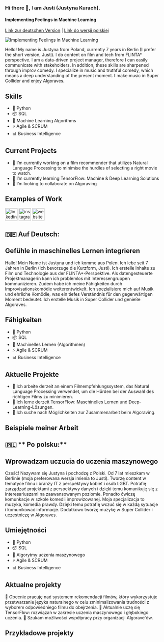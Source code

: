 ### Hi there 👋, I am Justi (Justyna Kurach).
#### Implementing Feelings in Machine Learning
[Link zur deutschen Version](#german-version) |  [Link do wersji polskiej](#polish-version)


![Implementing Feelings in Machine Learning](https://media.licdn.com/dms/image/D4E16AQGoepLfOqe0lg/profile-displaybackgroundimage-shrink_350_1400/0/1684746055282?e=1691625600&v=beta&t=Ldm4niTi8lz6ztR2iWhngY1NIX999nCDn5wnxTLSn9E)

Hello! My name is Justyna from Poland, currently 7 years in Berlin (I prefer the short version, Justi). I do content on film and tech from FLINTA* perspective. I am a data-driven project manager, therefore I can easily communicate with stakeholders. In addition, these skills are sharpened through improv comedy. I specialize in music and truthful comedy, which means a deep understanding of the present moment. I make music in Super Collider and enjoy Algoraves.

## Skills 

- 🐍 Python 
- 📦 SQL 
- 🧠 Machine Learning Algorithms
- ⚡️ Agile & SCRUM 
- 📊 Business Intelligence

## Current Projects

- 🔭 I’m currently working on a film recommender that utilizes Natural Language Processing to minimise the hurdles of selecting a right movie to watch. 
- 🌱 I’m currently learning TensorFlow: Machine & Deep Learning Solutions 
- 👯 I’m looking to collaborate on Algoraving  

## Examples of Work


[<img src='https://cdn.jsdelivr.net/npm/simple-icons@3.0.1/icons/linkedin.svg' alt='linkedin' height='40'>](https://www.linkedin.com/in/justyna-kurach-berlin/)  [<img src='https://cdn.jsdelivr.net/npm/simple-icons@3.0.1/icons/instagram.svg' alt='instagram' height='40'>](https://www.instagram.com/directress.berlin/)  [<img src='https://cdn.jsdelivr.net/npm/simple-icons@3.0.1/icons/icloud.svg' alt='website' height='40'>](https://www.filmthewomen.com/)  


<a name="german-version"></a>

## 🇩🇪 Auf Deutsch: 
## **Gefühle in maschinelles Lernen integrieren**

Hallo! Mein Name ist Justyna und ich komme aus Polen. Ich lebe seit 7 Jahren in Berlin (Ich bevorzuge die Kurzform, Justi). Ich erstelle Inhalte zu Film und Technologie aus der FLINTA*-Perspektive. Als datengesteuerte Projektmanagerin kann ich problemlos mit Interessengruppen kommunizieren. Zudem habe ich meine Fähigkeiten durch Improvisationskomödie weiterentwickelt. Ich spezialisiere mich auf Musik und ehrliche Komödie, was ein tiefes Verständnis für den gegenwärtigen Moment bedeutet. Ich erstelle Musik in Super Collider und genieße Algoraves.

## Fähigkeiten

- 🐍 Python 
- 📦 SQL 
- 🧠 Machinelles Lernen (Algorithmen)
- ⚡️ Agile & SCRUM 
- 📊 Business Intelligence

## Aktuelle Projekte

- 🔭 Ich arbeite derzeit an einem Filmempfehlungssystem, das Natural Language Processing verwendet, um die Hürden bei der Auswahl des richtigen Films zu minimieren.
- 🌱 Ich lerne derzeit TensorFlow: Maschinelles Lernen und Deep-Learning-Lösungen.
- 👯 Ich suche nach Möglichkeiten zur Zusammenarbeit beim Algoraving.

## Beispiele meiner Arbeit

<a name="polish-version"></a>
## 🇵🇱 ** Po polsku:**
## **Wprowadzam uczucia do uczenia maszynowego**

Cześć! Nazywam się Justyna i pochodzę z Polski. Od 7 lat mieszkam w Berlinie (moja preferowana wersja imienia to Justi). Tworzę content w tematyce filmu i branży IT z perspektywy kobiet i osób LGBT. Potrafię zarządzać projektami z perspektywy danych i dzięki temu komunikuję się z interesariuszami na zaawansowanym poziomie. Ponadto ćwiczę komunkacje w szkole komedii improwizowanej. Moja specjalizacja to muzyka, komedia prawdy. Dzięki temu potrafię wczuć się w każdą sytuacje i komunikować informacje. Dodatkowo tworzę muzykę w Super Collider i uczestniczę w Algoraves. 

## Umiejętności

- 🐍 Python 
- 📦 SQL 
- 🧠 Algorytmy uczenia maszynowego
- ⚡️ Agile & SCRUM 
- 📊 Business Intelligence

## Aktualne projekty
🔭 Obecnie pracuję nad systemem rekomendacji filmów, który wykorzystuje przetwarzanie języka naturalnego w celu zminimalizowania trudności z wyborem odpowiedniego filmu do obejrzenia.
🌱 Aktualnie uczę się TensorFlow: rozwiązań w zakresie uczenia maszynowego i głębokiego uczenia.
👯 Szukam możliwości współpracy przy organizacji Algorave'ów.

## Przykładowe projekty
